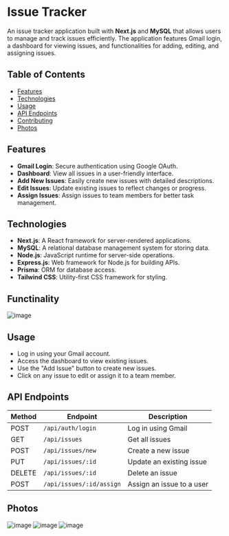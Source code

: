 # Issue Tracker

An issue tracker application built with **Next.js** and **MySQL** that allows users to manage and track issues efficiently. The application features Gmail login, a dashboard for viewing issues, and functionalities for adding, editing, and assigning issues.

## Table of Contents

- [Features](#features)
- [Technologies](#technologies)
- [Usage](#usage)
- [API Endpoints](#api-endpoints)
- [Contributing](#contributing)
- [Photos](#photos)

## Features

- **Gmail Login**: Secure authentication using Google OAuth.
- **Dashboard**: View all issues in a user-friendly interface.
- **Add New Issues**: Easily create new issues with detailed descriptions.
- **Edit Issues**: Update existing issues to reflect changes or progress.
- **Assign Issues**: Assign issues to team members for better task management.

## Technologies

- **Next.js**: A React framework for server-rendered applications.
- **MySQL**: A relational database management system for storing data.
- **Node.js**: JavaScript runtime for server-side operations.
- **Express.js**: Web framework for Node.js for building APIs.
- **Prisma**: ORM for database access.
- **Tailwind CSS**: Utility-first CSS framework for styling.

## Functinality
![image](https://github.com/user-attachments/assets/2264e746-cbcb-4423-9ba3-213fa1d61c56)

## Usage

- Log in using your Gmail account.
- Access the dashboard to view existing issues.
- Use the "Add Issue" button to create new issues.
- Click on any issue to edit or assign it to a team member.

## API Endpoints

| Method | Endpoint                   | Description                           |
|--------|----------------------------|---------------------------------------|
| POST   | `/api/auth/login`          | Log in using Gmail                    |
| GET    | `/api/issues`              | Get all issues                        |
| POST   | `/api/issues/new`          | Create a new issue                    |
| PUT    | `/api/issues/:id`          | Update an existing issue              |
| DELETE | `/api/issues/:id`          | Delete an issue                       |
| POST   | `/api/issues/:id/assign`   | Assign an issue to a user             |


## Photos
![image](https://github.com/user-attachments/assets/be9e2336-eebd-4ef9-bc99-da909d98ac4a)
![image](https://github.com/user-attachments/assets/df0b50ce-0927-44b9-b556-1f04472b16d6)
![image](https://github.com/user-attachments/assets/9cb3b437-15de-4647-b691-7f91b990d31c)



